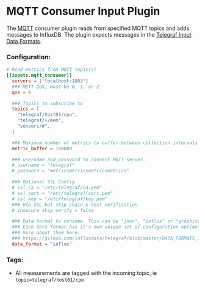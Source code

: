 # MQTT Consumer Input Plugin

The [MQTT](http://mqtt.org/) consumer plugin reads from
specified MQTT topics and adds messages to InfluxDB.
The plugin expects messages in the
[Telegraf Input Data Formats](https://github.com/influxdata/telegraf/blob/master/DATA_FORMATS_INPUT.md).

### Configuration:

```toml
# Read metrics from MQTT topic(s)
[[inputs.mqtt_consumer]]
  servers = ["localhost:1883"]
  ### MQTT QoS, must be 0, 1, or 2
  qos = 0

  ### Topics to subscribe to
  topics = [
    "telegraf/host01/cpu",
    "telegraf/+/mem",
    "sensors/#",
  ]

  ### Maximum number of metrics to buffer between collection intervals
  metric_buffer = 100000

  ### username and password to connect MQTT server.
  # username = "telegraf"
  # password = "metricsmetricsmetricsmetrics"

  ### Optional SSL Config
  # ssl_ca = "/etc/telegraf/ca.pem"
  # ssl_cert = "/etc/telegraf/cert.pem"
  # ssl_key = "/etc/telegraf/key.pem"
  ### Use SSL but skip chain & host verification
  # insecure_skip_verify = false

  ### Data format to consume. This can be "json", "influx" or "graphite"
  ### Each data format has it's own unique set of configuration options, read
  ### more about them here:
  ### https://github.com/influxdata/telegraf/blob/master/DATA_FORMATS_INPUT.md
  data_format = "influx"
```

### Tags:

- All measurements are tagged with the incoming topic, ie
`topic=telegraf/host01/cpu`
